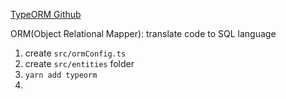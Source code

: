 [TypeORM Github](https://github.com/typeorm/typeorm)

ORM(Object Relational Mapper):
translate code to SQL language

1. create `src/ormConfig.ts`
2. create `src/entities` folder
3. `yarn add typeorm`
4. 
<!--stackedit_data:
eyJoaXN0b3J5IjpbODIzNzY4MjE2LDc1NDQxMDM0NSwxMjkxNj
MxMzAwLC0xOTYzNTE5MTk1LDE0ODU4MDE5NTFdfQ==
-->